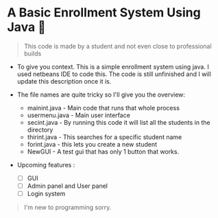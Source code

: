 # A Basic Enrollment System Using Java :gift_heart:

> This code is made by a student and not even close to professional builds

- To give you context. This is a simple enrollment system using java.
 I used netbeans IDE to code this. The code is still unfinished and
 I will update this description once it is.
 
- The file names are quite tricky so I'll give you the overview:
  - mainint.java - Main code that runs that whole process
  - usermenu.java - Main user interface
  - secint.java - By running this code it will list all the students in the directory
  - thirint.java - This searches for a specific student name
  - forint.java - this lets you create a new student
  - NewGUI - A test gui that has only 1 button that works.

- Upcoming features :
  - [ ] GUI
  - [ ] Admin panel and User panel
  - [ ] Login system

> I'm new to programming sorry.




